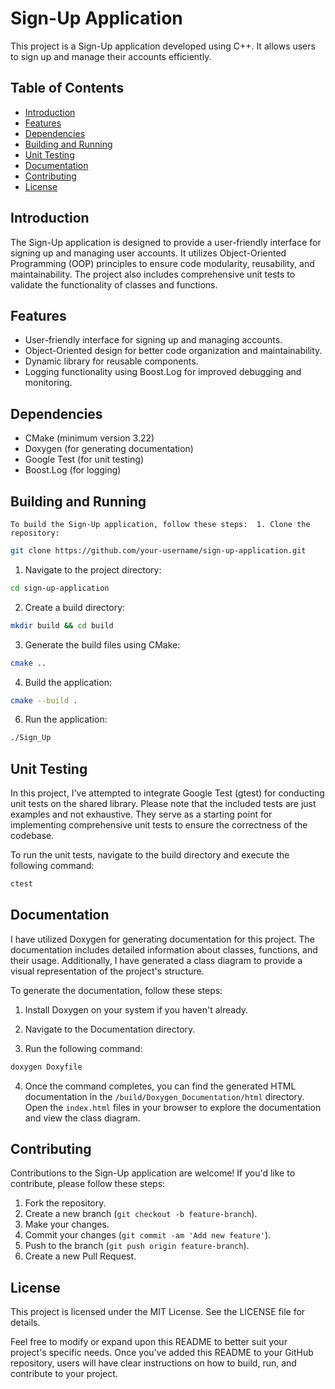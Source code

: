 # Sign-Up Application

This project is a Sign-Up application developed using C++. It allows users to sign up and manage their accounts efficiently. 

## Table of Contents 
- [Introduction](#introduction)
- [Features](#features) 
- [Dependencies](#dependencies)
- [Building and Running](#building-and-running) 
- [Unit Testing](#unit-testing) 
- [Documentation](#documentation) 
- [Contributing](#contributing) 
- [License](#license)  

## Introduction  

The Sign-Up application is designed to provide a user-friendly interface for signing up and managing user accounts. It utilizes Object-Oriented Programming (OOP) principles to ensure code modularity, reusability, and maintainability. The project also includes comprehensive unit tests to validate the functionality of classes and functions.  

## Features  

- User-friendly interface for signing up and managing accounts. 
- Object-Oriented design for better code organization and maintainability. 
- Dynamic library for reusable components. 
- Logging functionality using Boost.Log for improved debugging and monitoring. 

## Dependencies  

- CMake (minimum version 3.22) 
- Doxygen (for generating documentation) 
- Google Test (for unit testing) 
- Boost.Log (for logging)  

## Building and Running  

`To build the Sign-Up application, follow these steps:  1. Clone the repository:`

```bash
git clone https://github.com/your-username/sign-up-application.git
```

1. Navigate to the project directory:

```BASH
cd sign-up-application
```
    
2. Create a build directory:
    
```BASH
mkdir build && cd build
```

3. Generate the build files using CMake:
    
```BASH
cmake ..
```
    
4. Build the application:
    
```BASH
cmake --build .
```
    
6. Run the application:
    
```BASH
./Sign_Up
```

## Unit Testing

In this project, I've attempted to integrate Google Test (gtest) for conducting unit tests on the shared library. Please note that the included tests are just examples and not exhaustive. They serve as a starting point for implementing comprehensive unit tests to ensure the correctness of the codebase. 

To run the unit tests, navigate to the build directory and execute the following command:

```bash
ctest
```

## Documentation

I have utilized Doxygen for generating documentation for this project. The documentation includes detailed information about classes, functions, and their usage. Additionally, I have generated a class diagram to provide a visual representation of the project's structure.

To generate the documentation, follow these steps:

1. Install Doxygen on your system if you haven't already.
    
2. Navigate to the Documentation directory.
    
3. Run the following command:
```bash
doxygen Doxyfile
```

4. Once the command completes, you can find the generated HTML documentation in the `/build/Doxygen_Documentation/html` directory. Open the `index.html` files in your browser to explore the documentation and view the class diagram.

## Contributing

Contributions to the Sign-Up application are welcome! If you'd like to contribute, please follow these steps:

1. Fork the repository.
2. Create a new branch (`git checkout -b feature-branch`).
3. Make your changes.
4. Commit your changes (`git commit -am 'Add new feature'`).
5. Push to the branch (`git push origin feature-branch`).
6. Create a new Pull Request.

## License

This project is licensed under the MIT License. See the LICENSE file for details.

Feel free to modify or expand upon this README to better suit your project's specific needs. Once you've added this README to your GitHub repository, users will have clear instructions on how to build, run, and contribute to your project.
